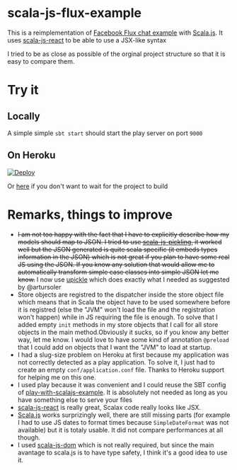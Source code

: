 scala-js-flux-example
=====================

This is a reimplementation of [Facebook Flux chat example](https://github.com/facebook/flux/tree/master/examples/flux-chat) with [Scala.js](http://www.scala-js.org/). It uses [scala-js-react](https://github.com/xored/scala-js-react) to be able to use a JSX-like syntax

I tried to be as close as possible of the orginal project structure so that it is easy to compare them.

# Try it

## Locally

A simple simple `sbt start` should start the play server on port `9000`

## On Heroku

[![Deploy](https://www.herokucdn.com/deploy/button.png)](https://heroku.com/deploy)

Or [here](http://scala-js-flux-example.herokuapp.com) if you don't want to wait for the project to build


# Remarks, things to improve
 
* ~~I am not too happy with the fact that I have to explicitly describe how my models should map to JSON. I tried to use [scala-js-pickling](https://github.com/scala-js/scala-js-pickling), it worked well but the JSON generated is quite scala specific (it embeds types information in the JSON) which is not great if you plan to have some real JS using the JSON. If you know any solution that would allow me to automatically transform simple case classes into simple JSON let me know.~~ I now use [upickle](https://github.com/lihaoyi/upickle) which does exactly what I needed as suggested by @artursoler
* Store objects are registred to the dispatcher inside the store object file which means that in Scala the object have to be used somewhere before it is registred (else the "JVM" won't load the file and the registration won't happen) while in JS requiring the file is enough. To solve that I added empty `init` methods in my store objects that I call for all store objects in the main method.Obviously it sucks, so if you know any better way, let me know. I would love to have some kind of annotation `@preload` that I could add on objects that I want the "JVM" to load at startup.
* I had a slug-size problem on Heroku at first because my application was not correctly detected as a play application. To solve it, I just had to create an empty `conf/application.conf` file. Thanks to Heroku support for helping me on this one.
* I used play because it was convenient and I could reuse the SBT config of [play-with-scalajs-example](https://github.com/vmunier/play-with-scalajs-example). It is absolutely not needed as long as you have something else to serve your files
* [scala-js-react](https://github.com/xored/scala-js-react) is really great, Scalax code really looks like JSX.
* [Scala.js](http://www.scala-js.org/) works surprizingly well, there are still missing parts (for example I had to use JS dates to format times because `SimpleDateFormat` was not available) but it is totaly usable. It did not compare performances at all though.
* I used [scala-js-dom]() which is not really required, but since the main avantage to scala.js is to have type safety, I think it's a good idea to use it.
